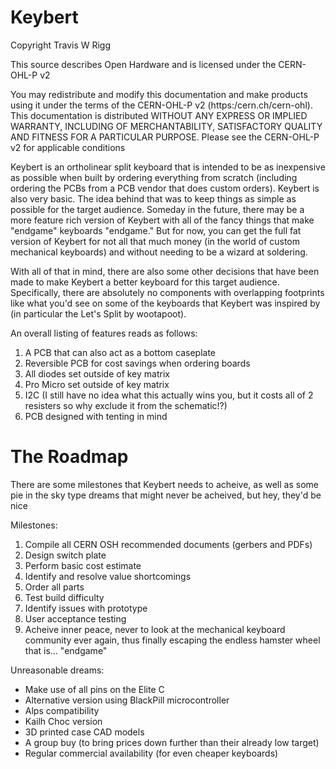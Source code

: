 # Keybert
Copyright Travis W Rigg

This source describes Open Hardware and is licensed under the CERN-OHL-P
v2

You may redistribute and modify this documentation and make products
using it under the terms of the CERN-OHL-P v2 (https:/cern.ch/cern-ohl).
This documentation is distributed WITHOUT ANY EXPRESS OR IMPLIED
WARRANTY, INCLUDING OF MERCHANTABILITY, SATISFACTORY QUALITY
AND FITNESS FOR A PARTICULAR PURPOSE. Please see the CERN-OHL-P v2
for applicable conditions

Keybert is an ortholinear split keyboard that is intended to be as inexpensive
as possible when built by ordering everything from scratch (including ordering
the PCBs from a PCB vendor that does custom orders). Keybert is also very basic.
The idea behind that was to keep things as simple as possible for the target
audience. Someday in the future, there may be a more feature rich version of
Keybert with all of the fancy things that make "endgame" keyboards "endgame."
But for now, you can get the full fat version of Keybert for not all that much
money (in the world of custom mechanical keyboards) and without needing to be a
wizard at soldering.

With all of that in mind, there are also some other decisions that have been
made to make Keybert a better keyboard for this target audience. Specifically,
there are absolutely no components with overlapping footprints like what you'd
see on some of the keyboards that Keybert was inspired by (in particular the
Let's Split by wootapoot).

An overall listing of features reads as follows:

1. A PCB that can also act as a bottom caseplate
2. Reversible PCB for cost savings when ordering boards
3. All diodes set outside of key matrix
4. Pro Micro set outside of key matrix
5. I2C (I still have no idea what this actually wins you, but it costs all of 2
   resisters so why exclude it from the schematic!?)
6. PCB designed with tenting in mind

# The Roadmap
There are some milestones that Keybert needs to acheive, as well as some pie in
the sky type dreams that might never be acheived, but hey, they'd be nice

Milestones:
1. Compile all CERN OSH recommended documents (gerbers and PDFs)
2. Design switch plate
3. Perform basic cost estimate
4. Identify and resolve value shortcomings
5. Order all parts
6. Test build difficulty
7. Identify issues with prototype
8. User acceptance testing
9. Acheive inner peace, never to look at the mechanical keyboard community ever
   again, thus finally escaping the endless hamster wheel that is... "endgame"

Unreasonable dreams:
* Make use of all pins on the Elite C
* Alternative version using BlackPill microcontroller
* Alps compatibility
* Kailh Choc version
* 3D printed case CAD models
* A group buy (to bring prices down further than their already low target)
* Regular commercial availability (for even cheaper keyboards)